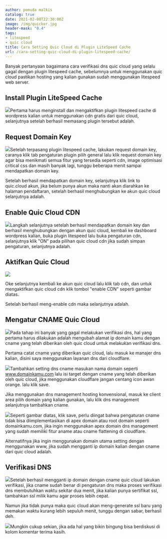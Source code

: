 ```yaml
---
author: pemuda malkis
catalog: true
date: 2021-02-08T22:30:00Z
image: /img/quicker.jpg
header-mask: "0.4"
tags:
- litespeed
- quic cloud
title: Cara Setting Quic Cloud di Plugin LiteSpeed Cache
url: /cara-setting-quic-cloud-di-plugin-litespeed-cache/
---
```


Banyak pertanyaan bagaimana cara verifikasi dns quic cloud yang selalu gagal dengan plugin litespeed cache, sebelumnya untuk menggunakan quic cloud pastikan hosting yang kalian gunakan sudah menggunakan litespeed web server.

## Install Plugin LiteSpeed Cache

![](https://wildanfauzy.com/img/litespeed.png)Pertama harus menginstall dan mengaktifkan plugin litespeed cache di wordpress kalian untuk menggunakan cdn gratis dari quic cloud, selanjutnya setelah berhasil memasang plugin tersebut adalah.

## Request Domain Key

![](https://wildanfauzy.com/img/domain-key.png)Setelah terpasang plugin litespeed cache, lakukan request domain key, caranya klik tab pengaturan plugin pilih general lalu klik request domain key agar bisa menikmati semua fitur yang tersedia seperti cdn, image optimisasi critical css dan masih banyak lagi, tunggu beberapa menit sampai mendapatkan domain key.

Setelah berhasil mendapatkan domain key, selanjutnya klik link to quic.cloud akun, jika belum punya akun maka nanti akan diarahkan ke halaman pendaftaran, setelah berhasil menghubungkan ke akun quic cloud selanjutnya adalah.

## Enable Quic Cloud CDN

![](https://wildanfauzy.com/img/enable-cdn.png)Langkah selanjutnya setelah berhasil mendapatkan domain key dan berhasil menghubungkan dengan akun quic cloud, kembali ke dashboard wordpress kalian, buka plugin litespeed lalu buka pengaturan cdn, selanjutnya klik "ON" pada pilihan quic cloud cdn jika sudah simpan pengaturan, selanjutnya adalah.

## Aktifkan Quic Cloud

![](https://wildanfauzy.com/img/quic-cloud-enable.png)

Oke selanjutnya kembali ke akun quic cloud lalu klik tab cdn, dan untuk mengaktifkan quic cloud cdn klik tombol "enable CDN" seperti gambar diatas.

Setelah berhasil meng-enable cdn maka selanjutnya adalah.

## Mengatur CNAME Quic Cloud

![](https://wildanfauzy.com/img/cname-quic-cloud.png)Pada tahap ini banyak yang gagal melakukan verifikasi dns, hal yang pertama harus dilakukan adalah mengubah alamat ip domain kamu dengan cname yang telah diberikan oleh quic cloud untuk melakukan verifikasi dns.

Pertama catat cname yang diberikan quic cloud, lalu masuk ke manajer dns kalian, disini saya menggunakan layanan dns dari cloudflare.

![](https://wildanfauzy.com/img/setting-dns.png)Tambahkan setting dns cname masukan nama domain seperti www.domainkamu.com lalu isi target dengan cname yang telah diberikan oleh quic cloud, jika menggunakan cloudflare jangan centang icon awan orange. lalu klik save.

Jika menggunakan dns management hosting konvensional, masuk ke client area pilih domain yang kalian gunakan, lalu klik dns management selanjutnya tambahkan cname.

![](https://wilfauzy.com/img/dns-manager.png)Seperti gambar diatas, klik save, perlu diingat bahwa pengaturan cname tidak bisa diimplementasikan di apex domain atau root domain seperti domainkamu.com, jika ingin menggunakan apex domain dns management yang sudah memiliki fitur aname atau cname flattening di cloudflare.

Alternatifnya jika ingin menggunakan domain utama setting dengan menggunakan www, jika sudah mengganti ip domain kalian dengan cname dari quic cloud adalah.

## Verifikasi DNS

![](https://wildanfauzy.com/img/verifikasi-cname.png)Setelah berhasil mengganti ip domain dengan cname quic cloud lakukan verifikasi, jika cname sudah benar di pengaturan dns maka proses verifikasi dns membutuhkan waktu sekitar dua menit, jika kalian punya sertifikat ssl, tambahkan ssl milik kamu agar proses lebih cepat.

Namun jika tidak punya maka quic cloud akan meng-generate ssl baru yang memakan waktu kurang lebih sepuluh menit, tunggu dengan sabar, berhasil deh.

![](https://wildanfauzy.com/img/sukes-cname.png)Mungkin cukup sekian, jika ada hal yang bikin bingung bisa berdiskusi di kolom komentar terima kasih.
